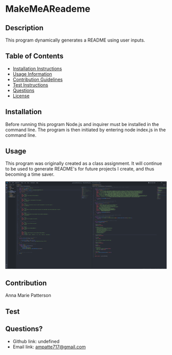 # MakeMeAReademe

  ## Description
  This program dynamically generates a README using user inputs.

  ## Table of Contents
  - [Installation Instructions](#Installation)
  - [Usage Information](#Usage)
  - [Contribution Guidelines](#Contribution)
  - [Test Instructions](#Test)
  - [Questions](#Questions)
  - [License](#License)
  ## Installation
  Before running this program Node.js and inquirer must be installed in the command line. The program is then initiated by entering node index.js in the command line.

  ## Usage
  This program was originally created as a class assignment. It will continue to be used to generate README's for future projects I create, and thus becoming a time saver.
  
  ![alt text](assets/images/screenshot.png)

  ## Contribution
  Anna Marie Patterson

  ## Test
  

  ## Questions?
  - Github link: undefined
  - Email link: ampatte717@gmail.com
